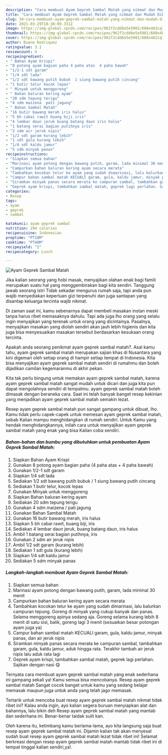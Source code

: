 ```yaml
---
description: "Cara membuat Ayam Geprek Sambal Matah yang nikmat dan Mudah Dibuat"
title: "Cara membuat Ayam Geprek Sambal Matah yang nikmat dan Mudah Dibuat"
slug: 34-cara-membuat-ayam-geprek-sambal-matah-yang-nikmat-dan-mudah-dibuat
date: 2021-03-29T18:38:09.331Z
image: https://img-global.cpcdn.com/recipes/962f2cdd6e5e5901/680x482cq70/ayam-geprek-sambal-matah-foto-resep-utama.jpg
thumbnail: https://img-global.cpcdn.com/recipes/962f2cdd6e5e5901/680x482cq70/ayam-geprek-sambal-matah-foto-resep-utama.jpg
cover: https://img-global.cpcdn.com/recipes/962f2cdd6e5e5901/680x482cq70/ayam-geprek-sambal-matah-foto-resep-utama.jpg
author: Duane Rodriquez
ratingvalue: 3.1
reviewcount: 4
recipeingredient:
- " Bahan Ayam Krispi"
- "8 potong ayam bagian paha 4 paha atas  4 paha bawah"
- "1/2-1 sdt garam"
- "1/4 sdt lada"
- "1/2 sdt bawang putih bubuk  1 siung bawang putih cincang"
- "1 butir telur kocok lepas"
- " Minyak untuk menggoreng"
- " Bahan baluran kering ayam"
- "20 sdm tepung terigu"
- "4 sdm maizena  pati jagung"
- " Bahan Sambal Matah"
- "16 butir bawang merah iris halus"
- "5 bh cabai rawit buang biji iris"
- "4 lembar daun jeruk buang batang daun iris halus"
- "1 batang serai bagian putihnya iris"
- "2 sdm air jeruk nipis"
- "1/2 sdt garam kurang lebih"
- "1 sdt gula kurang lebih"
- "1/4 sdt kaldu jamur"
- "5 sdm minyak panas"
recipeinstructions:
- "Siapkan semua bahan"
- "Marinasi ayam potong dengan bawang putih, garam, lada minimal 30 menit"
- "Campurkan bahan baluran kering ayam secara merata"
- "Tambahkan kocokan telur ke ayam yang sudah dimarinasi, lalu balurkan campuran tepung. Goreng di minyak yang cukup banyak dan panas. Selama menggoreng apinya sedang aja. Goreng selama kurang lebih 8 menit di satu sisi, balik, goreng lagi 3 menit (sesuaikan besar potongan ayam juga ya)"
- "Campur bahan sambal matah KECUALI garam, gula, kaldu jamur, minyak panas, dan air jeruk nipis"
- "Siramkan minyak panas secara merata ke campuran sambal, tambahkan garam, gula, kaldu jamur, aduk hingga rata. Terakhir tambah air jeruk nipis lalu aduk rata lagi"
- "Geprek ayam krispi, tambahkan sambal matah, geprek lagi perlahan. Sajikan dengan nasi 😋"
categories:
- Resep
tags:
- ayam
- geprek
- sambal

katakunci: ayam geprek sambal 
nutrition: 294 calories
recipecuisine: Indonesian
preptime: "PT18M"
cooktime: "PT40M"
recipeyield: "2"
recipecategory: Lunch

---
```



![Ayam Geprek Sambal Matah](https://img-global.cpcdn.com/recipes/962f2cdd6e5e5901/680x482cq70/ayam-geprek-sambal-matah-foto-resep-utama.jpg)

Jika kalian seorang yang hobi masak, menyajikan olahan enak bagi famili merupakan suatu hal yang menggembirakan bagi kita sendiri. Tanggung jawab seorang istri Tidak sekadar mengurus rumah saja, tapi anda pun wajib menyediakan keperluan gizi terpenuhi dan juga santapan yang disantap keluarga tercinta wajib nikmat.

Di zaman  saat ini, kamu sebenarnya dapat membeli masakan instan meski tanpa harus ribet memasaknya dahulu. Tapi ada juga lho orang yang selalu ingin menyajikan yang terenak untuk orang yang dicintainya. Pasalnya, menyajikan masakan yang diolah sendiri akan jauh lebih higienis dan kita juga bisa menyesuaikan masakan tersebut berdasarkan kesukaan orang tercinta. 



Apakah anda seorang penikmat ayam geprek sambal matah?. Asal kamu tahu, ayam geprek sambal matah merupakan sajian khas di Nusantara yang kini digemari oleh setiap orang di hampir setiap tempat di Indonesia. Kita bisa menyajikan ayam geprek sambal matah sendiri di rumahmu dan boleh dijadikan camilan kegemaranmu di akhir pekan.

Kita tak perlu bingung untuk memakan ayam geprek sambal matah, karena ayam geprek sambal matah sangat mudah untuk dicari dan juga kita pun dapat mengolahnya sendiri di tempatmu. ayam geprek sambal matah boleh dimasak dengan beraneka cara. Saat ini telah banyak banget resep kekinian yang menjadikan ayam geprek sambal matah semakin lezat.

Resep ayam geprek sambal matah pun sangat gampang untuk dibuat, lho. Kamu tidak perlu capek-capek untuk memesan ayam geprek sambal matah, sebab Kalian mampu menghidangkan di rumah sendiri. Untuk Kamu yang hendak menghidangkannya, inilah cara untuk menyajikan ayam geprek sambal matah yang enak yang bisa Kalian coba sendiri.

<!--inarticleads1-->

##### Bahan-bahan dan bumbu yang dibutuhkan untuk pembuatan Ayam Geprek Sambal Matah:

1. Siapkan  Bahan Ayam Krispi
1. Gunakan 8 potong ayam bagian paha (4 paha atas + 4 paha bawah)
1. Gunakan 1/2-1 sdt garam
1. Siapkan 1/4 sdt lada
1. Sediakan 1/2 sdt bawang putih bubuk / 1 siung bawang putih cincang
1. Sediakan 1 butir telur, kocok lepas
1. Gunakan  Minyak untuk menggoreng
1. Siapkan  Bahan baluran kering ayam
1. Sediakan 20 sdm tepung terigu
1. Gunakan 4 sdm maizena / pati jagung
1. Gunakan  Bahan Sambal Matah
1. Gunakan 16 butir bawang merah, iris halus
1. Siapkan 5 bh cabai rawit, buang biji, iris
1. Sediakan 4 lembar daun jeruk, buang batang daun, iris halus
1. Ambil 1 batang serai bagian putihnya, iris
1. Gunakan 2 sdm air jeruk nipis
1. Ambil 1/2 sdt garam (kurang lebih)
1. Sediakan 1 sdt gula (kurang lebih)
1. Siapkan 1/4 sdt kaldu jamur
1. Sediakan 5 sdm minyak panas




<!--inarticleads2-->

##### Langkah-langkah membuat Ayam Geprek Sambal Matah:

1. Siapkan semua bahan
1. Marinasi ayam potong dengan bawang putih, garam, lada minimal 30 menit
1. Campurkan bahan baluran kering ayam secara merata
1. Tambahkan kocokan telur ke ayam yang sudah dimarinasi, lalu balurkan campuran tepung. Goreng di minyak yang cukup banyak dan panas. Selama menggoreng apinya sedang aja. Goreng selama kurang lebih 8 menit di satu sisi, balik, goreng lagi 3 menit (sesuaikan besar potongan ayam juga ya)
1. Campur bahan sambal matah KECUALI garam, gula, kaldu jamur, minyak panas, dan air jeruk nipis
1. Siramkan minyak panas secara merata ke campuran sambal, tambahkan garam, gula, kaldu jamur, aduk hingga rata. Terakhir tambah air jeruk nipis lalu aduk rata lagi
1. Geprek ayam krispi, tambahkan sambal matah, geprek lagi perlahan. Sajikan dengan nasi 😋




Ternyata cara membuat ayam geprek sambal matah yang enak sederhana ini gampang sekali ya! Kamu semua bisa mencobanya. Resep ayam geprek sambal matah Sangat cocok banget untuk kamu yang sedang belajar memasak maupun juga untuk anda yang telah jago memasak.

Tertarik untuk mencoba buat resep ayam geprek sambal matah nikmat tidak ribet ini? Kalau anda ingin, ayo kalian segera buruan menyiapkan alat dan bahannya, lalu bikin deh Resep ayam geprek sambal matah yang mantab dan sederhana ini. Benar-benar taidak sulit kan. 

Oleh karena itu, ketimbang kamu berlama-lama, ayo kita langsung saja buat resep ayam geprek sambal matah ini. Dijamin kalian tak akan menyesal sudah buat resep ayam geprek sambal matah lezat tidak ribet ini! Selamat berkreasi dengan resep ayam geprek sambal matah mantab tidak ribet ini di tempat tinggal kalian sendiri,ya!.

